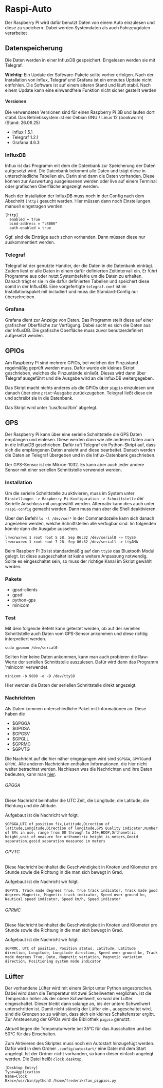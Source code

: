 # Raspi-Auto

Der Raspberry Pi wird dafür benutzt Daten von einem Auto einzulesen und diese zu speichern.
Dabei werden Systemdaten als auch Fahrzeugdaten verarbeitet

## Datenspeicherung

Die Daten werden in einer InfluxDB gespeichert. Eingelesen werden sie mit Telegraf.

**Wichtig:** Ein Update der Software-Pakete sollte vorher erfolgen. Nach der Installation
von Influx, Telegraf und Grafana ist ein erneutes Update nicht emfohlen. Die Software ist
auf einem älteren Stand und läuft stabil. Nach einem Update kann eine einwandfreie Funktion
nicht sicher gestellt werden

#### Versionen

Die verwendeten Versionen sind für einen Raspberry Pi 3B und laufen dort stabil. Das
Betriebssystem ist ein Debian GNU / Linux 12 (bookworm) (Stand: 26.09.25)

- Influx 1.5.1
- Telegraf 1.2.1
- Grafana 4.6.3

### InfluxDB
 
Influx ist das Programm mit dem die Datenbank zur Speicherung der Daten aufgesetzt wird.
Die Datenbank bekommt alle Daten und trägt diese in unterschiedliche Tabellen ein. Darin
sind dann die Daten vorhanden. Diese können zur Auswertung ausgelesenen werden oder live
auf einem Terminal oder grafischen Oberfläche angezeigt werden.

Nach der Installation der InfluxDB muss noch in der Config nach dem Abschnitt `[http]`
gesucht werden. Hier müssen dann noch Einstellungen manuell eingetragen werden.

```
[http]   
  enabled = true   
  bind-address = ":8086"   
  auth-enabled = true
```

Ggf. sind die Einträge auch schon vorhanden. Dann müssen diese nur auskommentiert werden.

### Telegraf

Telegraf ist der genutzte Handler, der die Daten in die Datenbank einträgt. Zudem liest er
alle Daten in einem dafür definierten Zeitintervall ein. Er führt Programme aus oder nutzt
Systembefehle um die Daten zu erhalten. Danach trägt er sie in die dafür definierten
Tabellen und speichert diese somit in der InfluxDB. Eine vorgefertigte `telegraf.conf` ist
im Installationspaket mit includiert und muss die Standard-Config nur überschreiben.

### Grafana

Grafana dient zur Anzeige von Daten. Das Programm stellt diese auf einer grafischen
Oberfläche zur Verfügung. Dabei sucht es sich die Daten aus der InfluxDB. Die grafische
Oberfläche muss zuvor benutzerdefiniert aufgesetzt werden.

## GPIOs

Am Raspberry Pi sind mehrere GPIOs, bei welchen der Pinzustand regelmäßig geprüft werden
muss. Dafür wurde ein kleines Skript geschrieben, welches die Pinzustände einließt. Dieses
wird dann über Telegraf ausgeführt und die Ausgabe wird an die InfluxDB weitergegeben.

Das Skript macht nichts anderes als die GPIOs über `pigpio` einzulesen und danach über eine
`print`-Ausgabe zurückzugeben. Telegraf ließt diese ein und schreibt sie in die Datenbank.

Das Skript wird unter '/usr/local/bin' abgelegt.

## GPS

Der Raspberry Pi kann über eine serielle Schnittstelle die GPS Daten empfangen und einlesen.
Diese werden dann wie alle anderen Daten auch in die InfluxDB geschrieben. Dafür ruft
Telegraf ein Python-Skript auf, dass sich die empfangenen Daten ansieht und diese bearbeitet.
Danach werden die Daten an Telegraf übergeben und in die Influx-Datenbank geschrieben.

Der GPS-Sensor ist ein Mikroe-1032. Es kann aber auch jeder andere Sensor mit einer
seriellen Schnittstelle verwendet werden.

### Installation

Um die serielle Schnittstelle zu aktivieren, muss im System unter `Einstellungen ->
Raspberry Pi-Konfiguration -> Schnittstelle` der Serielle Anschluss mit ausgewählt werden.
Alternativ kann dies auch unter `raspi-config` gemacht werden. Dann muss man aber die Shell
deaktivieren.

Über den Befehl `ls -l /dev/ser*` in der Commandozeile kann sich danach angesehen werden,
welche Schnittstellen alle verfügbar sind. Im folgenden könnte dann die Ausgabe aussehen.

```
lrwxrwxrwx 1 root root 5 28. Sep 06:32 /dev/serial0 -> ttyS0
lrwxrwxrwx 1 root root 7 28. Sep 06:32 /dev/serial1 -> ttyAMA
```

Beim Raspberr Pi 3b ist standardmäßig auf den `ttyS0` das Bluetooth Modul gelegt. Ist diese
ausgeschaltet ist keine weitere Anpassung notwendig. Sollte es eingeschaltet sein, so muss
der richtige Kanal im Skript gewählt werden.

### Pakete

- gpsd-clients
- gpsd
- python-gps
- minicom

### Test

Mit dem folgende Befehl kann getestet werden, ob auf der seriellen Schnittstelle auch Daten
vom GPS-Sensor ankommen und diese richtig interpretiert werden.

```
sudo gpsmon /dev/serial0
```

Sollten hier keine Daten ankommen, kann man auch probieren die Raw-Werte der seriellen
Schnittstelle auszulesen. Dafür wird dann das Programm 'minicom' verwendet.

```
minicom -b 9600 -o -D /dev/ttyS0
```

Hier werden die Daten der seriellen Schnittstelle direkt angezeigt.

### Nachrichten

Als Daten kommen unterschiedliche Paket mit Informationen an. Diese haben die 

- $GPGGA
- $GPGSA
- $GPGSV
- $GPGLL
- $GPRMC
- $GPVTG

Die Nachricht auf die hier näher eingegangen wird sind `$GPGGA`, `GPVTG`und `GPRMC`. Alle
anderen Nachrichten enthalten Informationen, die hier nicht weiter betrachtet werden.
Nachlesen was die Nachrichten und ihre Daten bedeuten, kann man [hier](https://aprs.gids.nl/nmea/).

###### GPGGA

Diese Nachricht beinhalter die UTC Zeit, die Longitude, die Latitude, die Richtung und die
Altitude.

Aufgebaut ist die Nachricht wir folgt.

```
$GPGGA,UTC of position fix,Latitude,Direction of latitude,Longitude,Direction of longitude,GPS Quality indicator,Number of SVs in use, range from 00 through to 24+,HDOP,Orthometric height,unit of measure for orthometric height is meters,Geoid separation,geoid separation measured in meters
```

###### GPVTG

Diese Nachricht beinhaltet die Geschwindigkeit in Knoten und Kilometer pro Stunde sowie
die Richtung in die man sich bewegt in Grad.

Aufgebaut ist die Nachricht wir folgt.

```
$GPVTG, Track made degrees True, True track indicator, Track made good degrees Magnetic, Magnetic track indicator, Speed over ground kn, Nautical speed indicator, Speed km/h, Speed indicator
```

###### GPRMC

Diese Nachricht beinhaltet die Geschwindigkeit in Knoten und Kilometer pro Stunde sowie
die Richtung in die man sich bewegt in Grad.

Aufgebaut ist die Nachricht wir folgt.

```
$GPRMC, UTC of position, Position status, Latitude, Latitude direction, Longitude, Longitude direction, Speed over ground kn, Track made degrees True, Date, Magnetic variation, Magnetic variation direction, Positioning system mode indicator
```

## Lüfter

Der vorhandene Lüfter wird mit einem Skript unter Python angesprochen. Dabei wird dann die
Temperatur mit zwei Schellwerten verglichen. Ist die Temperatur höher als der obere
Schwellwert, so wird der Lüfter eingeschaltet. Dieser bleibt dann solange an, bis der untere
Schwellwert unterschritten ist. Damit nicht ständig der Lüfter ein-, ausgeschaltet wird,
sind die Grenzen so zu wählen, dass sich ein kleines Schaltefenster ergibt. Zur Ansteuerung
der GPIOs wird die Bibliothek `pigpio` genutzt.

Aktuell liegen die Temperaturwerte bei 35°C für das Ausschalten und bei 50°C für das
Einschalten.

Zum Aktivieren des Skriptes muss noch ein Autostart hinzugefügt werden. Dafür wird in dem
Ordner `.config/autostart/` eine Datei mit dem Start angelegt. Ist der Ordner nicht
vorhanden, so kann dieser einfach angelegt werden. Die Datei heißt `clock.desktop`.

```
[Desktop Entry]
Type=Application
Name=Clock
Exec=/usr/bin/python3 /home/frederik/fan_pigpios.py